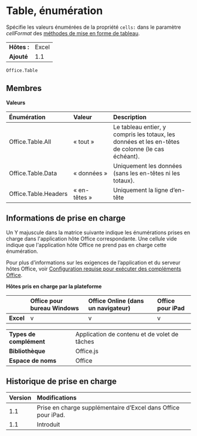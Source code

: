 
# <a name="table-enumeration"></a>Table, énumération
Spécifie les valeurs énumérées de la propriété `cells:` dans le paramètre _cellFormat_ des [méthodes de mise en forme de tableau](../../docs/excel/format-tables-in-add-ins-for-excel.md).

|||
|:-----|:-----|
|**Hôtes :**|Excel|
|**Ajouté**|1.1|

```
Office.Table
```

## <a name="members"></a>Membres


**Valeurs**


|**Énumération**|**Valeur**|**Description**|
|:-----|:-----|:-----|
|Office.Table.All|« tout »|Le tableau entier, y compris les totaux, les données et les en-têtes de colonne (le cas échéant).|
|Office.Table.Data|« données »|Uniquement les données (sans les en-têtes ni les totaux).|
|Office.Table.Headers|« en-têtes »|Uniquement la ligne d’en-tête|

## <a name="support-details"></a>Informations de prise en charge


Un Y majuscule dans la matrice suivante indique les énumérations prises en charge dans l'application hôte Office correspondante. Une cellule vide indique que l'application hôte Office ne prend pas en charge cette énumération.

Pour plus d’informations sur les exigences de l’application et du serveur hôtes Office, voir [Configuration requise pour exécuter des compléments Office](../../docs/overview/requirements-for-running-office-add-ins.md).


**Hôtes pris en charge par la plateforme**


||**Office pour bureau Windows**|**Office Online (dans un navigateur)**|**Office pour iPad**|
|:-----|:-----|:-----|:-----|
|**Excel**|v|v|v|

|||
|:-----|:-----|
|**Types de complément**|Application de contenu et de volet de tâches|
|**Bibliothèque**|Office.js|
|**Espace de noms**|Office|

## <a name="support-history"></a>Historique de prise en charge




|**Version**|**Modifications**|
|:-----|:-----|
|1.1|Prise en charge supplémentaire d’Excel dans Office pour iPad.|
|1.1|Introduit|
